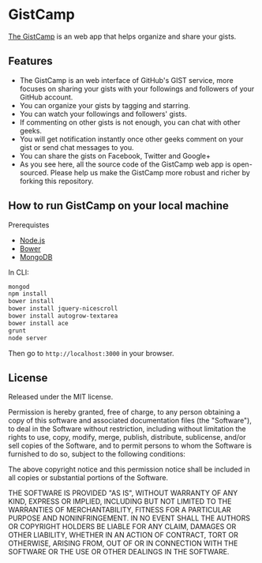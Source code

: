 # GistCamp #
[The GistCamp](http://gistcamp.nodejitsu.com) is an web app that helps organize and share your gists.

## Features
* The GistCamp is an web interface of GitHub's GIST service, more focuses on sharing your gists with your followings and followers of your GitHub account.
* You can organize your gists by tagging and starring.
* You can watch your followings and followers' gists. 
* If commenting on other gists is not enough, you can chat with other geeks.
* You will get notification instantly once other geeks comment on your gist or send chat messages to you.
* You can share the gists on Facebook, Twitter and Google+
* As you see here, all the source code of the GistCamp web app is open-sourced. Please help us make the GistCamp more robust and richer by forking this repository.

## How to run GistCamp on your local machine
Prerequistes
* [Node.js](http://nodejs.org)
* [Bower](http://bower.io)
* [MongoDB](http://www.mongodb.org)

In CLI:
```bash
mongod 
npm install
bower install
bower install jquery-nicescroll
bower install autogrow-textarea
bower install ace
grunt
node server
```

Then go to `http://localhost:3000` in your browser.

## License

Released under the MIT license.

Permission is hereby granted, free of charge, to any person obtaining a copy of
this software and associated documentation files (the "Software"), to deal in
the Software without restriction, including without limitation the rights to
use, copy, modify, merge, publish, distribute, sublicense, and/or sell copies of
the Software, and to permit persons to whom the Software is furnished to do so,
subject to the following conditions:

The above copyright notice and this permission notice shall be included in all
copies or substantial portions of the Software.

THE SOFTWARE IS PROVIDED "AS IS", WITHOUT WARRANTY OF ANY KIND, EXPRESS OR
IMPLIED, INCLUDING BUT NOT LIMITED TO THE WARRANTIES OF MERCHANTABILITY, FITNESS
FOR A PARTICULAR PURPOSE AND NONINFRINGEMENT. IN NO EVENT SHALL THE AUTHORS OR
COPYRIGHT HOLDERS BE LIABLE FOR ANY CLAIM, DAMAGES OR OTHER LIABILITY, WHETHER
IN AN ACTION OF CONTRACT, TORT OR OTHERWISE, ARISING FROM, OUT OF OR IN
CONNECTION WITH THE SOFTWARE OR THE USE OR OTHER DEALINGS IN THE SOFTWARE.



